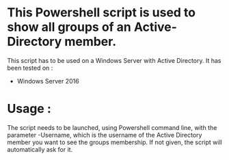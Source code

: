 # This Powershell script is used to show all groups of an Active-Directory member.

This script has to be used on a Windows Server with Active Directory. It has been tested on :
- Windows Server 2016

# Usage :

The script needs to be launched, using Powershell command line, with the parameter -Username, which is the username of the Active Directory member you want to see the groups membership. If not given, the script will automatically ask for it.
